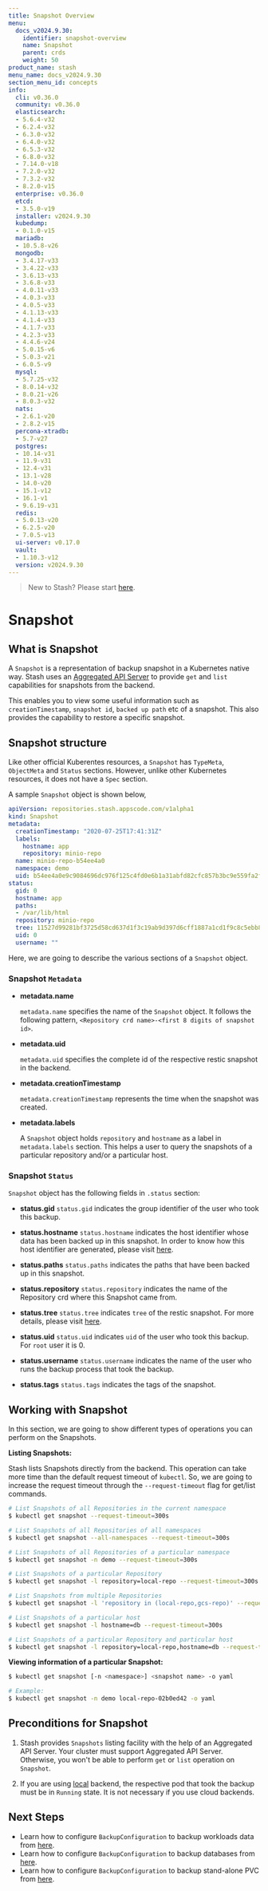 ```yaml
---
title: Snapshot Overview
menu:
  docs_v2024.9.30:
    identifier: snapshot-overview
    name: Snapshot
    parent: crds
    weight: 50
product_name: stash
menu_name: docs_v2024.9.30
section_menu_id: concepts
info:
  cli: v0.36.0
  community: v0.36.0
  elasticsearch:
  - 5.6.4-v32
  - 6.2.4-v32
  - 6.3.0-v32
  - 6.4.0-v32
  - 6.5.3-v32
  - 6.8.0-v32
  - 7.14.0-v18
  - 7.2.0-v32
  - 7.3.2-v32
  - 8.2.0-v15
  enterprise: v0.36.0
  etcd:
  - 3.5.0-v19
  installer: v2024.9.30
  kubedump:
  - 0.1.0-v15
  mariadb:
  - 10.5.8-v26
  mongodb:
  - 3.4.17-v33
  - 3.4.22-v33
  - 3.6.13-v33
  - 3.6.8-v33
  - 4.0.11-v33
  - 4.0.3-v33
  - 4.0.5-v33
  - 4.1.13-v33
  - 4.1.4-v33
  - 4.1.7-v33
  - 4.2.3-v33
  - 4.4.6-v24
  - 5.0.15-v6
  - 5.0.3-v21
  - 6.0.5-v9
  mysql:
  - 5.7.25-v32
  - 8.0.14-v32
  - 8.0.21-v26
  - 8.0.3-v32
  nats:
  - 2.6.1-v20
  - 2.8.2-v15
  percona-xtradb:
  - 5.7-v27
  postgres:
  - 10.14-v31
  - 11.9-v31
  - 12.4-v31
  - 13.1-v28
  - 14.0-v20
  - 15.1-v12
  - 16.1-v1
  - 9.6.19-v31
  redis:
  - 5.0.13-v20
  - 6.2.5-v20
  - 7.0.5-v13
  ui-server: v0.17.0
  vault:
  - 1.10.3-v12
  version: v2024.9.30
---
```


> New to Stash? Please start [here](/docs/v2024.9.30/concepts/README).

# Snapshot

## What is Snapshot

A `Snapshot` is a representation of backup snapshot in a Kubernetes native way. Stash uses an [Aggregated API Server](https://github.com/kubernetes/community/blob/master/contributors/design-proposals/api-machinery/aggregated-api-servers.md) to provide `get` and `list` capabilities for snapshots from the backend.

This enables you to view some useful information such as `creationTimestamp`, `snapshot id`, `backed up path` etc of a snapshot. This also provides the capability to restore a specific snapshot.

## Snapshot structure

Like other official Kuberentes resources, a `Snapshot` has `TypeMeta`, `ObjectMeta` and `Status` sections. However, unlike other Kubernetes resources, it does not have a `Spec` section.

A sample `Snapshot` object is shown below,

```yaml
apiVersion: repositories.stash.appscode.com/v1alpha1
kind: Snapshot
metadata:
  creationTimestamp: "2020-07-25T17:41:31Z"
  labels:
    hostname: app
    repository: minio-repo
  name: minio-repo-b54ee4a0
  namespace: demo
  uid: b54ee4a0e9c9084696dc976f125c4fd0e6b1a31abfd82cfc857b3bc9e559fa2f
status:
  gid: 0
  hostname: app
  paths:
  - /var/lib/html
  repository: minio-repo
  tree: 11527d99281bf3725d58cd637d1f3c19ab9d397d6cff1887a1cd1f9c8c5ebb80
  uid: 0
  username: ""
```

Here, we are going to describe the various sections of a `Snapshot` object.

### Snapshot `Metadata`

- **metadata.name**

  `metadata.name` specifies the name of the `Snapshot` object. It follows the following pattern, `<Repository crd name>-<first 8 digits of snapshot id>`.

- **metadata.uid**

  `metadata.uid` specifies the complete id of the respective restic snapshot in the backend.

- **metadata.creationTimestamp**

  `metadata.creationTimestamp` represents the time when the snapshot was created.

- **metadata.labels**

  A `Snapshot` object holds `repository` and `hostname` as a label in `metadata.labels` section. This helps a user to query the snapshots of a particular repository and/or a particular host.

### Snapshot `Status`

`Snapshot` object has the following fields in `.status` section:

- **status.gid**
`status.gid` indicates the group identifier of the user who took this backup.

- **status.hostname**
`status.hostname` indicates the host identifier whose data has been backed up in this snapshot. In order to know how this host identifier are generated, please visit [here](/docs/v2024.9.30/concepts/crds/backupsession/#hosts-of-a-backup-process).

- **status.paths**
`status.paths` indicates the paths that have been backed up in this snapshot.

- **status.repository**
`status.repository` indicates the name of the Repository crd where this Snapshot came from.

- **status.tree**
`status.tree` indicates `tree` of the restic snapshot. For more details, please visit [here](https://restic.readthedocs.io/en/stable/100_references.html#trees-and-data).

- **status.uid**
`status.uid` indicates `uid` of the user who took this backup. For `root` user it is 0.

- **status.username**
`status.username` indicates the name of the user who runs the backup process that took the backup.

- **status.tags**
`status.tags` indicates the tags of the snapshot.

## Working with Snapshot

In this section, we are going to show different types of operations you can perform on the Snapshots.

**Listing Snapshots:**

Stash lists Snapshots directly from the backend. This operation can take more time than the default request timeout of `kubectl`. So, we are going to increase the request timeout through the `--request-timeout` flag for get/list commands.

```bash
# List Snapshots of all Repositories in the current namespace
$ kubectl get snapshot --request-timeout=300s

# List Snapshots of all Repositories of all namespaces
$ kubectl get snapshot --all-namespaces --request-timeout=300s

# List Snapshots of all Repositories of a particular namespace
$ kubectl get snapshot -n demo --request-timeout=300s

# List Snapshots of a particular Repository
$ kubectl get snapshot -l repository=local-repo --request-timeout=300s

# List Snapshots from multiple Repositories
$ kubectl get snapshot -l 'repository in (local-repo,gcs-repo)' --request-timeout=300s

# List Snapshots of a particular host
$ kubectl get snapshot -l hostname=db --request-timeout=300s

# List Snapshots of a particular Repository and particular host
$ kubectl get snapshot -l repository=local-repo,hostname=db --request-timeout=300s
```

**Viewing information of a particular Snapshot:**

```bash
$ kubectl get snapshot [-n <namespace>] <snapshot name> -o yaml

# Example:
$ kubectl get snapshot -n demo local-repo-02b0ed42 -o yaml
```

## Preconditions for Snapshot

1. Stash provides `Snapshots` listing facility with the help of an Aggregated API Server. Your cluster must support Aggregated API Server. Otherwise, you won't be able to perform `get` or `list` operation on `Snapshot`.

2. If you are using [local](/docs/v2024.9.30/guides/backends/local/) backend, the respective pod that took the backup must be in `Running` state. It is not necessary if you use cloud backends.

## Next Steps

- Learn how to configure `BackupConfiguration` to backup workloads data from [here](/docs/v2024.9.30/guides/workloads/overview/).
- Learn how to configure `BackupConfiguration` to backup databases from [here](/docs/v2024.9.30/guides/addons/overview/).
- Learn how to configure `BackupConfiguration` to backup stand-alone PVC from [here](/docs/v2024.9.30/guides/volumes/overview/).
